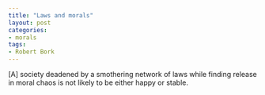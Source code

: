 ```yaml
---
title: "Laws and morals"
layout: post
categories:
- morals
tags:
- Robert Bork
---
```


[A] society deadened by a smothering network of laws while finding release in moral chaos is not likely to be either happy or stable.
